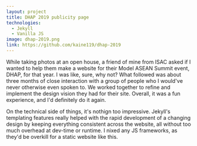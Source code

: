 ```yaml
---
layout: project
title: DHAP 2019 publicity page
technologies:
  - Jekyll
  - Vanilla JS
image: dhap-2019.png
link: https://github.com/kaine119/dhap-2019
---
```


While taking photos at an open house, a friend of mine from ISAC asked if I wanted to help them make a website for their Model ASEAN Summit event, DHAP, for that year. I was like, sure, why not? What followed was about three months of close interaction with a group of people who I would've never otherwise even spoken to. We worked together to refine and implement the design vision they had for their site. Overall, it was a fun experience, and I'd definitely do it again.

On the technical side of things, it's nothign too impressive. Jekyll's templating features really helped with the rapid development of a changing design by keeping everything consistent across the website, all without too much overhead at dev-time or runtime. I nixed any JS frameworks, as they'd be overkill for a static website like this.
